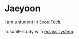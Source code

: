 # Jaeyoon

I am a student in [SeoulTech](https://seoultech.ac.kr).

 I usually study with [eclass system](https://eclass.seoultech.ac.kr).

